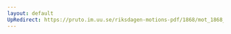 ```yaml
---
layout: default
UpRedirect: https://pruto.im.uu.se/riksdagen-motions-pdf/1868/mot_1868__ak__62.pdf
---
```

